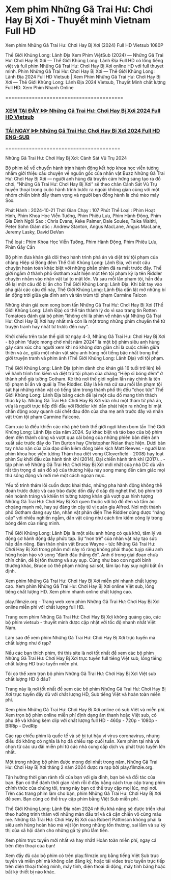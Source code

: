 # Xem phim Những Gã Trai Hư: Chơi Hay Bị Xơi - Thuyết minh Vietnam Full HD
Xem phim Những Gã Trai Hư: Chơi Hay Bị Xơi (2024) Full HD Vietsub 1080P

Thế Giới Khủng Long: Lãnh Địa Xem Phim ViệtSub (2024) — Những Gã Trai Hư: Chơi Hay Bị Xơi — Thế Giới Khủng Long: Lãnh Địa Full HD có lồng tiếng việt và full phim Những Gã Trai Hư: Chơi Hay Bị Xơi online HD với full thuyet minh. Phim Những Gã Trai Hư: Chơi Hay Bị Xơi — Thế Giới Khủng Long: Lãnh Địa 2024 Full HD Vietsub | Xem Phim Những Gã Trai Hư: Chơi Hay Bị Xơi — Thế Giới Khủng Long: Lãnh Địa 2024 Vietsub, Thuyết Minh chất lượng Full HD. Xem Phim Nhanh Online

========================================

<div class="markdown-heading" dir="auto"><h3 tabindex="-1" class="heading-element" dir="auto"><a href="https://cutt.ly/dejehA9C">XEM TẠI ĐÂY ᐈᐈ Những Gã Trai Hư: Chơi Hay Bị Xơi 2024 Full HD Vietsub</a></h3></p>

<div class="markdown-heading" dir="auto"><h3 tabindex="-1" class="heading-element" dir="auto"><a href="https://cutt.ly/dejehA9C">TẢI NGAY ᐈᐈ Những Gã Trai Hư: Chơi Hay Bị Xơi 2024 Full HD ENG-SUB</a></h3></p>


=======================================

Những Gã Trai Hư: Chơi Hay Bị Xơi: Cảnh Sát Vũ Trụ 2024
         
Bộ phim kể về chuyến hành trình hành động kết hợp khoa học viễn tưởng nhằm giới thiệu câu chuyện về nguồn gốc của nhân vật Buzz Những Gã Trai Hư: Chơi Hay Bị Xơi — người anh hùng đã truyền cảm hứng sáng tạo ra đồ chơi. “Những Gã Trai Hư: Chơi Hay Bị Xơi” sẽ theo chân Cảnh Sát Vũ Trụ huyền thoại trong cuộc hành trình bước ra ngoài không gian cùng với một nhóm chiến binh đầy tham vọng và người bạn đồng hành là chú mèo máy Sox.

Phát Hành : 2024-10-21
Thời Gian Chạy : 107 Phút
Thể Loại : Phim Hoạt Hình, Phim Khoa Học Viễn Tưởng, Phim Phiêu Lưu, Phim Hành Động, Phim Gia Đình
Ngôi Sao : Chris Evans, Keke Palmer, Dale Soules, Taika Waititi, Peter Sohn
Giám đốc : Andrew Stanton, Angus MacLane, Angus MacLane, Jeremy Lasky, David DeVan


Thể loại : Phim Khoa Học Viễn Tưởng, Phim Hành Động, Phim Phiêu Lưu, Phim Gây Cấn 

Bộ phim đưa khán giả dõi theo hành trình phá án và diệt trừ tội phạm của chàng Hiệp sĩ Bóng đêm Thế Giới Khủng Long: Lãnh Địa, với một câu chuyện hoàn toàn khác biệt với những phần phim đã ra mắt trước đây. Thế giới ngầm ở thành phố Gotham xuất hiện một tên tội phạm kỳ lạ tên Riddler chuyên nhắm vào nhân vật tai to mặt lớn. Và sau mỗi lần phạm tội, hắn đều để lại một câu đố bí ẩn cho Thế Giới Khủng Long: Lãnh Địa. Khi bắt tay vào phá giải các câu đố này, Thế Giới Khủng Long: Lãnh Địa dần lật mở những bí ẩn động trời giữa gia đình anh và tên trùm tội phạm Carmine Falcon

Những khán giả xem xong bom tấn Những Gã Trai Hư: Chơi Hay Bị Xơi (Thế Giới Khủng Long: Lãnh Địa) có thể tán thành lý do vì sao trang tin Rotten Tomatoes đánh giá bộ phim “không chỉ là phim về nhân vật Những Gã Trai Hư: Chơi Hay Bị Xơi hay nhất mà còn là một trong những phim chuyển thể từ truyện tranh hay nhất từ trước đến nay”.

Khởi chiếu trên toàn thế giới từ ngày 4-3, Những Gã Trai Hư: Chơi Hay Bị Xơi - bộ phim “được mong chờ nhất năm 2024” là một bộ phim siêu anh hùng gây cảm xúc cho người xem khi nó không đơn giản chỉ là cuộc chiến giữa thiện và ác, giữa một nhân vật siêu anh hùng nổi tiếng bậc nhất trong thế giới truyện tranh và phim ảnh (Thế Giới Khủng Long: Lãnh Địa) với tội phạm.


Thế Giới Khủng Long: Lãnh Địa (phim dành cho khán giả 16 tuổi trở lên) kể về hành trình tìm kiếm và diệt trừ tội phạm của chàng “Hiệp sĩ bóng đêm” ở thành phố giả tưởng Gotham. Kẻ thù nơi thế giới ngầm lần này chính là tên tội phạm bí ẩn và quái lạ The Riddler. Đây là kẻ mà cứ sau mỗi lần phạm tội sát hại những nhân vật có tiếng tăm trong thành phố thì đều “chọc tức” Thế Giới Khủng Long: Lãnh Địa bằng cách để lại một câu đố mang tính thách thức kỳ lạ. Những Gã Trai Hư: Chơi Hay Bị Xơi vừa như một thám tử phá án, vừa là người trực tiếp đối đầu với Riddler khi dần phát hiện ra những bí mật chấn động xoay quanh cái chết đau đớn của cha mẹ anh trước đây và nhân vật trùm tội phạm Carmine Falcone.

Cảm xúc là điều khiến các nhà phê bình thế giới ngợi khen bom tấn Thế Giới Khủng Long: Lãnh Địa của năm 2024. Sự khác biệt và táo bạo của bộ phim đem đến thành công và vượt qua cái bóng của những phiên bản điện ảnh xuất sắc trước đây do Tim Burton hay Christopher Nolan thực hiện. Dưới bàn tay nhào nặn của của đạo diễn kiêm đồng biên kịch Matt Reeves - người làm phim khoa học viễn tưởng Thảm họa diệt vong (Cloverfield - 2008) hay loạt phim Sự khởi đầu của hành tinh khỉ (2014), Đại chiến hành tinh khỉ (2017)… - tập phim về Những Gã Trai Hư: Chơi Hay Bị Xơi mới nhất của nhà DC dù vẫn rất tôn trọng di sản đồ sộ của thương hiệu này song mang đến cảm giác mọi thứ sống động và mới mẻ một cách ngoạn mục.

Yếu tố trinh thám lôi cuốn được khai thác, những pha hành động không thể đoán trước được và cao trào được dồn đẩy ở cấp độ nghẹt thở, bộ phim trở nên hoành tráng và khiến trí tưởng tượng khán giả vượt qua hình tượng Những Gã Trai Hư: Chơi Hay Bị Xơi quen thuộc với bộ đồ đen và tấm áo choàng mạnh mẽ, hay sự đáng tin cậy từ vị quản gia Alfred. Nơi một thành phố Gotham đang suy tàn, nhân vật phản diện The Riddler cũng được “nâng cấp” với nhiều nghiền ngẫm, dằn vặt cũng như cách tìm kiếm công lý trong bóng đêm của riêng mình.


Thế Giới Khủng Long: Lãnh Địa là một siêu anh hùng có quá khứ, tâm lý và động cơ hành động đầy phức tạp. Sự “non trẻ” của nhân vật này tạo sức hấp dẫn riêng. Bản thân nhân vật Bruce Wayne - tức Những Gã Trai Hư: Chơi Hay Bị Xơi trong phần mới này rõ ràng không phải thuộc tuýp siêu anh hùng hoàn hảo vô song “đánh đâu thắng đó”. Anh ở trong giai đoạn chưa chín chắn, dễ bị tổn thương và suy sụp. Cũng như bao con người bình thường khác, Bruce có thể phạm những sai sót, lầm lạc hay suy nghĩ bất ổn định.

Xem phim Những Gã Trai Hư: Chơi Hay Bị Xơi miễn phí nhanh chất lượng cao. Xem phim Những Gã Trai Hư: Chơi Hay Bị Xơi online Việt sub, lồng tiếng chất lượng HD. Xem phim nhanh online chất lượng cao.

play.filmzie.org - Trang web xem phim Những Gã Trai Hư: Chơi Hay Bị Xơi online miễn phí với chất lượng full HD.

Trang xem phim Những Gã Trai Hư: Chơi Hay Bị Xơi không quảng cáo, các bộ phim vietsub - thuyết minh được cập nhật với tốc độ nhanh nhất Việt Nam.

Làm sao để xem phim Những Gã Trai Hư: Chơi Hay Bị Xơi trực tuyến mà chất lượng như ở rạp?

Nếu các bạn thích phim, thì this site là nơi tốt nhất để xem các bộ phim Những Gã Trai Hư: Chơi Hay Bị Xơi trực tuyến full tiếng Việt sub, lồng tiếng chất lượng HD trực tuyến miễn phí.

Tôi có thể xem trọn bộ phim Những Gã Trai Hư: Chơi Hay Bị Xơi Việt sub chất lượng HD ồ đâu?

Trang này là nơi tốt nhất để xem các bộ phim Những Gã Trai Hư: Chơi Hay Bị Xơi trực tuyến đầy đủ với chất lượng HD, Sub tiếng Việt và hoàn toàn miễn phí.

Xem phim Những Gã Trai Hư: Chơi Hay Bị Xơi online có sub Việt và miễn phí. Xem trọn bộ phim online miễn phí định dạng âm thanh hoặc Việt sub, có phụ đề và không kèm clip với chất lượng full HD - 460p - 720p - 1080p - BRRip - DvdRip

Các rạp chiếu phim là quốc tế và sẽ bị tụt hậu vì virus coronavirus, nhưng điều đó không có nghĩa là họ đã chiếu rạp cuối tuần. Xem phim tại nhà và chọn từ các ưu đãi miễn phí từ các nhà cung cấp dịch vụ phát trực tuyến lớn nhất.

Một trong những bộ phim được mong đợi nhất trong năm, Những Gã Trai Hư: Chơi Hay Bị Xơi tháng 2 năm 2024 được ra rạp bởi play.filmzie.org.

Tận hưởng thời gian rảnh rỗi của bạn với gia đình, bạn bè và đối tác của bạn. Bạn có thể dành thời gian rảnh rỗi ở đây bằng cách truy cập trang phim chính thức của chúng tôi, trang này bạn có thể truy cập mọi lúc, mọi nơi. Trên các trang phim làm cho bạn, phim Những Gã Trai Hư: Chơi Hay Bị Xơi để xem. Bạn cũng có thể truy cập phim bằng Việt Sub miễn phí.


Thế Giới Khủng Long: Lãnh Địa năm 2024 nhiều khả năng sẽ được triển khai theo hướng trinh thám với những màn đấu trí và cả cận chiến vô cùng máu me. Những Gã Trai Hư: Chơi Hay Bị Xơi của Robert Pattinson không phải là siêu anh hùng hoàn hảo mà vật lộn trong những tổn thương, sai lầm và sự kỳ thị của xã hội dành cho những gã tỷ phú lắm tiền.

Xem phim trực tuyến mới nhất và hay nhất! Hoàn toàn miễn phí, ngay cả trên điện thoại của bạn!

Xem đầy đủ các bộ phim có trên play.filmzie.org bằng tiếng Việt Sub trực tuyến và miễn phí mà không cần đăng ký, hoặc tải video trực tuyến trực tiếp trên điện thoại thông minh, máy tính, điện thoại di động, máy tính bảng hoặc bất kỳ thiết bị nào khác.
